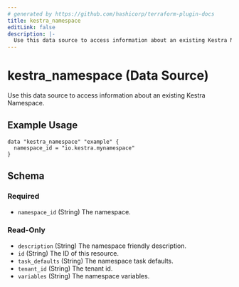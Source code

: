 ```yaml
---
# generated by https://github.com/hashicorp/terraform-plugin-docs
title: kestra_namespace
editLink: false
description: |-
  Use this data source to access information about an existing Kestra Namespace.
---
```


# kestra_namespace (Data Source)

Use this data source to access information about an existing Kestra Namespace.

## Example Usage

```hcl
data "kestra_namespace" "example" {
  namespace_id = "io.kestra.mynamespace"
}
```

<!-- schema generated by tfplugindocs -->
## Schema

### Required

- `namespace_id` (String) The namespace.

### Read-Only

- `description` (String) The namespace friendly description.
- `id` (String) The ID of this resource.
- `task_defaults` (String) The namespace task defaults.
- `tenant_id` (String) The tenant id.
- `variables` (String) The namespace variables.
